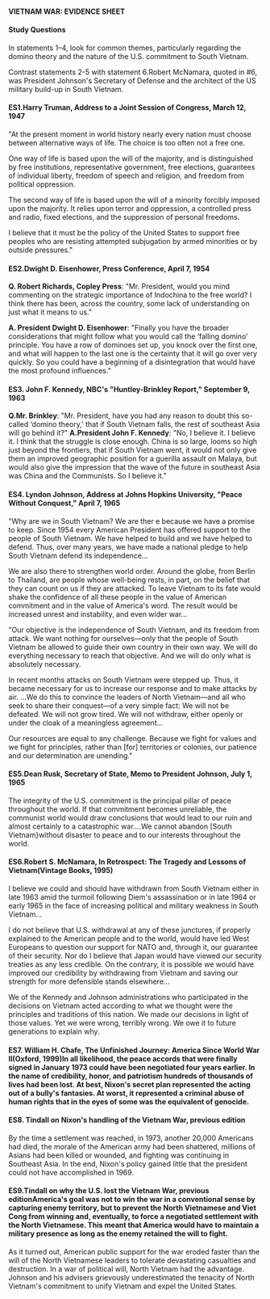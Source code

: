 #### VIETNAM WAR: EVIDENCE SHEET

#### Study Questions
In statements 1–4, look for common themes, particularly regarding the domino theory and the nature of the U.S. commitment to South Vietnam.

Contrast statements 2-5 with statement 6.Robert McNamara, quoted in #6, was President Johnson's Secretary of Defense and the architect of the US military build-up in South Vietnam.

#### ES1.Harry Truman, Address to a Joint Session of Congress, March 12, 1947
"At the present moment in world history nearly every nation must choose between alternative ways of life. The choice is too often not a free one.

One way of life is based upon the will of the majority, and is distinguished by free institutions, representative government, free elections, guarantees of individual liberty, freedom of speech and religion, and freedom from political oppression.

The second way of life is based upon the will of a minority forcibly imposed upon the majority. It relies upon terror and oppression, a controlled press and radio, fixed elections, and the suppression of personal freedoms.

I believe that it must be the policy of the United States to support free peoples who are resisting attempted subjugation by armed minorities or by outside pressures."

#### ES2.Dwight D. Eisenhower, Press Conference, April 7, 1954
**Q. Robert Richards, Copley Press**:
"Mr. President, would you mind commenting on the strategic importance of Indochina to the free world? I think there has been, across the country, some lack of understanding on just what it means to us."

**A. President Dwight D. Eisenhower**:
"Finally you have the broader considerations that might follow what you would call the ‘falling domino' principle. You have a row of dominoes set up, you knock over the first one, and what will happen to the last one is the certainty that it will go over very quickly. So you could have a beginning of a disintegration that would have the most profound influences."

#### ES3. John F. Kennedy, NBC's "Huntley-Brinkley Report," September 9, 1963
**Q.Mr. Brinkley**:
"Mr. President, have you had any reason to doubt this so-called ‘domino theory,' that if South Vietnam falls, the rest of southeast Asia will go behind it?"
**A.President John F. Kennedy**:
"No, I believe it. I believe it. I think that the struggle is close enough. China is so large, looms so high just beyond the frontiers, that if South Vietnam went, it would not only give them an improved geographic position for a guerilla assault on Malaya, but would also give the impression that the wave of the future in southeast Asia was China and the Communists. So I believe it."

#### ES4. Lyndon Johnson, Address at Johns Hopkins University, "Peace Without Conquest," April 7, 1965

"Why are we in South Vietnam? We are ther e because we have a promise to keep. Since 1954 every American President has offered support to the people of South Vietnam. We have helped to build and we have helped to defend. Thus, over many years, we have made a national pledge to help South Vietnam defend its independence...

We are also there to strengthen world order. Around the globe, from Berlin to Thailand, are people whose well-being rests, in part, on the belief that they can count on us if they are attacked. To leave Vietnam to its fate would shake the confidence of all these people in the value of American commitment and in the value of America's word. The result would be increased unrest and instability, and even wider war...

"Our objective is the independence of South Vietnam, and its freedom from attack. We want nothing for ourselves—only that the people of South Vietnam be allowed to guide their own country in their own way. We will do everything necessary to reach that objective. And we will do only what is absolutely necessary.

In recent months attacks on South Vietnam were stepped up. Thus, it became necessary for us to increase our response and to make attacks by air. ...We do this to convince the leaders of North Vietnam—and all who seek to share their conquest—of a very simple fact: We will not be defeated. We will not grow tired. We will not withdraw, either openly or under the cloak of a meaningless agreement...

Our resources are equal to any challenge. Because we fight for values and we fight for principles, rather than [for] territories or colonies, our patience and our determination are unending."

#### ES5.Dean Rusk, Secretary of State, Memo to President Johnson, July 1, 1965
The integrity of the U.S. commitment is the principal pillar of peace throughout the world. If that commitment becomes unreliable, the communist world would draw conclusions that would lead to our ruin and almost certainly to a catastrophic war....We cannot abandon [South Vietnam}without disaster to peace and to our interests throughout the world.

#### ES6.Robert S. McNamara, In Retrospect: The Tragedy and Lessons of Vietnam(Vintage Books, 1995)
I believe we could and should have withdrawn from South Vietnam either in late 1963 amid the turmoil following Diem's assassination or in late 1964 or early 1965 in the face of increasing political and military weakness in South Vietnam...

I do not believe that U.S. withdrawal at any of these junctures, if properly explained to the American people and to the world, would have led West Europeans to question our support for NATO and, through it, our guarantee of their security. Nor do I believe that Japan would have viewed our security treaties as any less credible. On the contrary, it is possible we would have improved our credibility by withdrawing from Vietnam and saving our strength for more defensible stands elsewhere...

We of the Kennedy and Johnson administrations who participated in the decisions on Vietnam acted according to what we thought were the principles and traditions of this nation. We made our decisions in light of those values. Yet we were wrong, terribly wrong. We owe it to future generations to explain why.

#### ES7. William H. Chafe, The Unfinished Journey: America Since World War II(Oxford, 1999)In all likelihood, the peace accords that were finally signed in January 1973 could have been negotiated four years earlier. In the name of credibility, honor, and patriotism hundreds of thousands of lives had been lost. At best, Nixon's secret plan represented the acting out of a bully's fantasies. At worst, it represented a criminal abuse of human rights that in the eyes of some was the equivalent of genocide.

#### ES8. Tindall on Nixon's handling of the Vietnam War, previous edition
By the time a settlement was reached, in 1973, another 20,000 Americans had died, the morale of the American army had been shattered, millions of Asians had been killed or wounded, and fighting was continuing in Southeast Asia. In the end, Nixon's policy gained little that the president could not have accomplished in 1969.

#### ES9.Tindall on why the U.S. lost the Vietnam War, previous editionAmerica's goal was not to win the war in a conventional sense by capturing enemy territory, but to prevent the North Vietnamese and Viet Cong from winning and, eventually, to force a negotiated settlement with the North Vietnamese. This meant that America would have to maintain a military presence as long as the enemy retained the will to fight.

As it turned out, American public support for the war eroded faster than the will of the North Vietnamese leaders to tolerate devastating casualties and destruction.
In a war of political will, North Vietnam had the advantage. Johnson and his advisers grievously underestimated the tenacity of North Vietnam's commitment to unify Vietnam and expel the United States.
